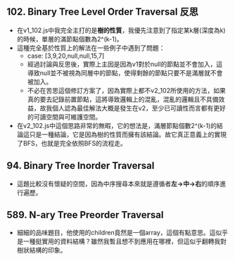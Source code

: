 ## 102. Binary Tree Level Order Traversal 反思
- 在v1_102.js中我完全主打的是**樹的性質**，我優先注意到了指定某k層(深度為k)的時候，單層的滿節點個數為2^(k-1)。
- 這種完全基於性質上的解法在一些例子中遇到了問題：
    - case: [3,9,20,null,null,15,7]
    - 經過討論與反思後，實際上主因是因為v1對於null的節點並不會加入，這導致null並不被視為同層中的節點，使得剩餘的節點只要不是滿層就不會被加入。
    - 不必在苦思這個修訂方案了，因為實際上都不v2_102所使用的方法，如果真的要去記錄前置節點，這將導致邏輯上的混亂，混亂的邏輯且不具備效益，故我個人認為最佳解法大概是發生在v2，至少已可讀性而言都有更好的可讀空間與可維護空間。
- 在v2_102.js中這個思路非常的無暇，它的想法是，滿層節點個數2^(k-1)的結論這只是一種結論，它是因為樹的性質而擁有該結論。故它真正意義上的實現了BFS，也就是完全依照BFS的流程走。
## 94. Binary Tree Inorder Traversal
- 這題比較沒有懷疑的空間，因為中序搜尋本來就是遵循者**左->中->右**的順序進行遍歷。

## 589. N-ary Tree Preorder Traversal
- 細細的品味題目，他使用的children竟然是一個array，這個有點意思。這似乎是一種挺實用的資料結構？雖然我暫且想不到應用在哪裡，但這似乎翻轉我對樹狀結構的印象。
